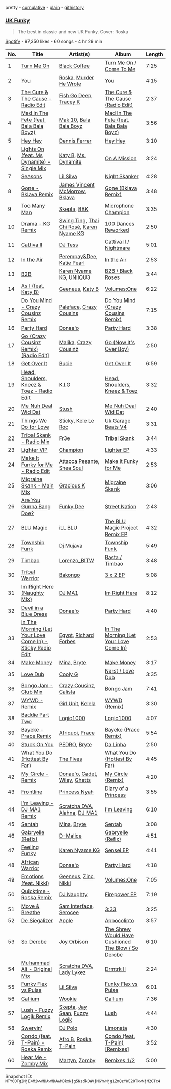 pretty - [cumulative](/playlists/cumulative/37i9dQZF1DX2JKi7oFC6Jv.md) - [plain](/playlists/plain/37i9dQZF1DX2JKi7oFC6Jv) - [githistory](https://github.githistory.xyz/mackorone/spotify-playlist-archive/blob/main/playlists/plain/37i9dQZF1DX2JKi7oFC6Jv)

### [UK Funky](https://open.spotify.com/playlist/37i9dQZF1DX2JKi7oFC6Jv)

> The best in classic and new UK Funky\. Cover: Roska

[Spotify](https://open.spotify.com/user/spotify) - 97,350 likes - 60 songs - 4 hr 29 min

| No. | Title | Artist(s) | Album | Length |
|---|---|---|---|---|
| 1 | [Turn Me On](https://open.spotify.com/track/7aUlBqAHppttybHHYrefZk) | [Black Coffee](https://open.spotify.com/artist/6wMr4zKPrrR0UVz08WtUWc) | [Turn Me On / Come To Me](https://open.spotify.com/album/2wVWjbRa5CuecQyf9Iu6en) | 7:25 |
| 2 | [You](https://open.spotify.com/track/6u3r5ZllVScUXAHVSLsJVC) | [Roska](https://open.spotify.com/artist/5p8U1acntDKzfbbZLwWYE5), [Murder He Wrote](https://open.spotify.com/artist/4n11sJzNp7JjBQw9sDze9Z) | [You](https://open.spotify.com/album/4fgDSI70opc5iYRVcPBb5w) | 4:15 |
| 3 | [The Cure & The Cause \- Radio Edit](https://open.spotify.com/track/2aYryJEl86lIZWCS6X1CUm) | [Fish Go Deep](https://open.spotify.com/artist/0fOlkKkWVb6gOtwUXL2i0y), [Tracey K](https://open.spotify.com/artist/2RG9WXLhvCaeGE3gFaAAZg) | [The Cure & The Cause \(Radio Edit\)](https://open.spotify.com/album/4O082xEh8tgidqkcNKrVEN) | 2:37 |
| 4 | [Mad In The Fete \(feat\. Bala Bala Boyz\)](https://open.spotify.com/track/5Ax15OS8YLh8o7m20C90LX) | [Mak 10](https://open.spotify.com/artist/7b99UWPONneDHPNUmOppM9), [Bala Bala Boyz](https://open.spotify.com/artist/6VEV31FFx8Fh0cO37Twj11) | [Mad In The Fete \(feat\. Bala Bala Boyz\)](https://open.spotify.com/album/2rMfnYger1SSWEzZwayOpr) | 3:56 |
| 5 | [Hey Hey](https://open.spotify.com/track/6o4KTcGUoN8Xse2SNHorGU) | [Dennis Ferrer](https://open.spotify.com/artist/0MGTHZpAGf7isSfw8yMIoi) | [Hey Hey](https://open.spotify.com/album/4WOHS9vWb4Mu1bjNobDHmO) | 3:10 |
| 6 | [Lights On \(feat\. Ms Dynamite\) \- Single Mix](https://open.spotify.com/track/7FNcb05eBgScWaEEvJRKiw) | [Katy B](https://open.spotify.com/artist/5EUdiv20t58GCS09VMKk7M), [Ms\. Dynamite](https://open.spotify.com/artist/42qLC3FgtazA9AvaIoiP62) | [On A Mission](https://open.spotify.com/album/6KV9kNSuC1mmzrXKx6p6vV) | 3:24 |
| 7 | [Seasons](https://open.spotify.com/track/6GIpugZiRzU7XRbOYu5J1Z) | [Lil Silva](https://open.spotify.com/artist/2Kv0ApBohrL213X9avMrEn) | [Night Skanker](https://open.spotify.com/album/3bYu4hIyWLSQk6IoKeHkvd) | 4:28 |
| 8 | [Gone \- Bklava Remix](https://open.spotify.com/track/2JMNzion86EWocg5WhqYeS) | [James Vincent McMorrow](https://open.spotify.com/artist/7FDlvgcodNfC0IBdWevl4u), [Bklava](https://open.spotify.com/artist/71t5uC7AYxisT7Z55Y2Kqd) | [Gone \(Bklava Remix\)](https://open.spotify.com/album/3pqO9UtBlcOd1ZKfmlHK99) | 3:48 |
| 9 | [Too Many Man](https://open.spotify.com/track/5iWkcEcUfymaq0POyWCbBQ) | [Skepta](https://open.spotify.com/artist/2p1fiYHYiXz9qi0JJyxBzN), [BBK](https://open.spotify.com/artist/24H5fZrUsczeOXjMQufShz) | [Microphone Champion](https://open.spotify.com/album/5pgSLDET4rMkAok3X4k0wP) | 3:35 |
| 10 | [Drama \- KG Remix](https://open.spotify.com/track/7eybuKPxcnQhH0kek8cdtd) | [Swing Ting](https://open.spotify.com/artist/6fvaKKPtpStFRXRTMmnYMX), [Thai Chi Rosè](https://open.spotify.com/artist/2cnUw1pL9ejLDYAd045bWR), [Karen Nyame KG](https://open.spotify.com/artist/2TsxAQQq0xVbjBOPXozFVz) | [100 Dances Reworked](https://open.spotify.com/album/0cx2mbLqBlGs1GrCtm28hk) | 2:50 |
| 11 | [Cattiva II](https://open.spotify.com/track/7ogVjE9sdMw6z61M1qfEX6) | [DJ Tess](https://open.spotify.com/artist/6vORm2dI5te54ETv0BBANC) | [Cattiva II / Nightmare](https://open.spotify.com/album/0hyARzjUiNjIl7MWLEyGNj) | 5:01 |
| 12 | [In the Air](https://open.spotify.com/track/7Bo2yUrdisTMdQaFxsyYWb) | [Perempay&amp;Dee](https://open.spotify.com/artist/4jXioLVALuM4ZjScQumZgS), [Katie Pearl](https://open.spotify.com/artist/4oG2rj0Ojr35Pz6Z5NPlz8) | [In the Air](https://open.spotify.com/album/6aafzIxhjHMoFkgu9cdOju) | 2:53 |
| 13 | [B2B](https://open.spotify.com/track/53pVSqKR9rgrr6iGs98JqO) | [Karen Nyame KG](https://open.spotify.com/artist/2TsxAQQq0xVbjBOPXozFVz), [UNIIQU3](https://open.spotify.com/artist/5aR8qSaApKChlZvzB0Jfpx) | [B2B / Black Roses](https://open.spotify.com/album/7w1h2MpwzFTTGpa2pbJbK1) | 3:44 |
| 14 | [As I \(feat\. Katy B\)](https://open.spotify.com/track/4m4bkvpKjOr439pmr4892r) | [Geeneus](https://open.spotify.com/artist/6ejhSoIRxxVXEDJTR3kAVx), [Katy B](https://open.spotify.com/artist/5EUdiv20t58GCS09VMKk7M) | [Volumes:One](https://open.spotify.com/album/60unLuchirb55pFWGSi5WX) | 6:22 |
| 15 | [Do You Mind \- Crazy Cousinz Remix](https://open.spotify.com/track/5VnFXAOr6nLxbHuO3DjJBN) | [Paleface](https://open.spotify.com/artist/0qUCsTc5cWyv1svw2osJs8), [Crazy Cousins](https://open.spotify.com/artist/5RkMe6R9nx6zFIyBxZDGfr) | [Do You Mind \(Crazy Cousins Remix\)](https://open.spotify.com/album/0nAG55NlcJhwxHk7pF1DKx) | 7:15 |
| 16 | [Party Hard](https://open.spotify.com/track/0S0qKgHu2CCL3MjPo3HMl5) | [Donae'o](https://open.spotify.com/artist/3xcx9CcYTM4M1890B8o9Bp) | [Party Hard](https://open.spotify.com/album/4HkdumZIdnXHQMYgwtG1VV) | 3:38 |
| 17 | [Go \(Crazy Cousinz Remix\) \[Radio Edit\]](https://open.spotify.com/track/6mPFZysBmfAlDI4hmdOt7o) | [Malika](https://open.spotify.com/artist/4oCDlRaa8yRpe4keBeoVjb), [Crazy Cousinz](https://open.spotify.com/artist/6VXB0WH4MfmhZyongoEYZr) | [Go \(Now It's Over Boy\)](https://open.spotify.com/album/6Yb1sWq5u0lMJ4n90835L2) | 2:50 |
| 18 | [Get Over It](https://open.spotify.com/track/1Utz4zu6JCd8iyA77ueD3t) | [Bucie](https://open.spotify.com/artist/7suaOI2AMM3ZqTa04oB8fG) | [Get Over It](https://open.spotify.com/album/2goDYGdgun4cjrYELDKrzw) | 6:59 |
| 19 | [Head, Shoulders, Kneez & Toez \- Radio Edit](https://open.spotify.com/track/0amlI2JWPEfxioAcc7kVSJ) | [K.I.G](https://open.spotify.com/artist/5urltEzdvmWz8tl1J4reSj) | [Head, Shoulders, Kneez & Toez](https://open.spotify.com/album/2Xi4tCQ7x4vnoNDCSdRoQv) | 3:32 |
| 20 | [Me Nuh Deal Wid Dat](https://open.spotify.com/track/3WJcd5MR3tM4zgaOJVTGXV) | [Stush](https://open.spotify.com/artist/3lR9sktAKCI2eJeTEHBcTT) | [Me Nuh Deal Wid Dat](https://open.spotify.com/album/7bidDEdcAleSX40qHvxEd1) | 2:40 |
| 21 | [Things We Do for Love](https://open.spotify.com/track/6aK9ltNssyBsh0C6Q9ZsVZ) | [Sticky](https://open.spotify.com/artist/2M9VekPKghfVcZKgiugbNH), [Kele Le Roc](https://open.spotify.com/artist/6147A0TM1JrrEkin51nwnD) | [Uk Garage Beats V4](https://open.spotify.com/album/0IhOfm65ovw4xuw8XXsef3) | 3:31 |
| 22 | [Tribal Skank \- Radio Mix](https://open.spotify.com/track/1o8waXzOEeUIAlsApWyLEp) | [Fr3e](https://open.spotify.com/artist/6sezwfsYnNgPPKvmv9FmoF) | [Tribal Skank](https://open.spotify.com/album/2waOIVyj1rWWRyBssmfAbt) | 3:44 |
| 23 | [Lighter VIP](https://open.spotify.com/track/58mlFUs5fy2d6B7bGA06iV) | [Champion](https://open.spotify.com/artist/3cHya45cxGzLYIPg2LRCCR) | [Lighter EP](https://open.spotify.com/album/1aMv0600AWsjglH7gdeOuL) | 4:33 |
| 24 | [Make It Funky for Me \- Radio Edit](https://open.spotify.com/track/3qb9Fv1hvfvu1JDssgHni7) | [Attacca Pesante](https://open.spotify.com/artist/71tqljagflr75OBdRDBWCa), [Shea Soul](https://open.spotify.com/artist/6nk7YSGGvz4AOOkbfMCNHh) | [Make It Funky for Me](https://open.spotify.com/album/1qgm6HW2V0GJXwpL1irUYl) | 2:53 |
| 25 | [Migraine Skank \- Main Mix](https://open.spotify.com/track/54KCXjzkieeuv6L0fzL0CG) | [Gracious K](https://open.spotify.com/artist/6V1DvxiIkIOvjTK2yzLNyy) | [Migraine Skank](https://open.spotify.com/album/6RhGWsbhsG19udkx5UotWT) | 3:06 |
| 26 | [Are You Gunna Bang Doe?](https://open.spotify.com/track/4W7pSezkbbWWQIiRsiNxoW) | [Funky Dee](https://open.spotify.com/artist/4hzlCYExpUNcY6r0jFG3Pv) | [Street Nation](https://open.spotify.com/album/04geSaCj6lElctYUC0gFTd) | 2:43 |
| 27 | [BLU Magic](https://open.spotify.com/track/7jXF5MEo0MBRjdf5Uy7j1t) | [iLL BLU](https://open.spotify.com/artist/550Zxz0BTZi3yd8gX9QINw) | [The BLU Magic Project Remix EP](https://open.spotify.com/album/1p8R2BA13zfBxEO5fMlImp) | 4:32 |
| 28 | [Township Funk](https://open.spotify.com/track/32bk6u6Pbe2cotvyKJgrP0) | [Dj Mujava](https://open.spotify.com/artist/5lwkumgV9KuPaGGRKxgdVu) | [Township Funk](https://open.spotify.com/album/3luAwCNNb1nLAwq2oMUhJi) | 5:49 |
| 29 | [Timbao](https://open.spotify.com/track/1jbha5KqgpV5qH4A4kZDnu) | [Lorenzo\_BITW](https://open.spotify.com/artist/3Za28S9hIyeyGQmAk8d4FV) | [Basta / Timbao](https://open.spotify.com/album/3bKvBimZKZhXnnpfTT9awr) | 3:48 |
| 30 | [Tribal Warrior](https://open.spotify.com/track/5nlOnRGgf46AmVzyAPDPyh) | [Bakongo](https://open.spotify.com/artist/4FmchdtAj76UxQiNOjCgMo) | [3 x 2 EP](https://open.spotify.com/album/4dvYDMor2bCeiyQh7hK4dJ) | 5:08 |
| 31 | [Im Right Here \(Naughty Mix\)](https://open.spotify.com/track/5aVCzF8Df9wnnkskNK3ZDs) | [DJ MA1](https://open.spotify.com/artist/2QJVs1SDIWbAIqLSavHBQi) | [Im Right Here](https://open.spotify.com/album/4xJgP8lZ2v1F7SqSTScyvr) | 8:12 |
| 32 | [Devil in a Blue Dress](https://open.spotify.com/track/6mXvnvgtkVjXlg8bjzN71g) | [Donae'o](https://open.spotify.com/artist/3xcx9CcYTM4M1890B8o9Bp) | [Party Hard](https://open.spotify.com/album/4HkdumZIdnXHQMYgwtG1VV) | 4:40 |
| 33 | [In The Morning \(Let Your Love Come In\) \- Sticky Radio Edit](https://open.spotify.com/track/1nneW6gCqP7U9BPQ4F3Adg) | [Egypt](https://open.spotify.com/artist/3GhpUqhcaWVF5OdPb4KH86), [Richard Forbes](https://open.spotify.com/artist/0zz4dNczrASgFx0fkXrjJB) | [In The Morning \(Let Your Love Come In\)](https://open.spotify.com/album/0MT0W3eXcBOsBxTRguRnEk) | 2:53 |
| 34 | [Make Money](https://open.spotify.com/track/5D2nyKpovnlc0o6dFWA4Y1) | [Mina](https://open.spotify.com/artist/2KvWE2yC2SS2fck2WOm8Kv), [Bryte](https://open.spotify.com/artist/4LFakjYAIBquTKsvvLNiGi) | [Make Money](https://open.spotify.com/album/0lF3TZ4d8dK723Icsy5dvH) | 3:17 |
| 35 | [Love Dub](https://open.spotify.com/track/2T4eUTOuEXnUWsQVyPzdGf) | [Cooly G](https://open.spotify.com/artist/0XfcR8jVPEm77dOJEN9tvq) | [Narst / Love Dub](https://open.spotify.com/album/14AlAp96M3GOiLoGSdeAYu) | 3:35 |
| 36 | [Bongo Jam \- Club Mix](https://open.spotify.com/track/43MvSFYL99yAvRi4a3Ln8U) | [Crazy Cousinz](https://open.spotify.com/artist/6VXB0WH4MfmhZyongoEYZr), [Calista](https://open.spotify.com/artist/6A2nY049pOVi16IhBf5Ui2) | [Bongo Jam](https://open.spotify.com/album/6xWb3uW2YtedtmnBWYKUMN) | 7:41 |
| 37 | [WYWD \- Remix](https://open.spotify.com/track/4hFi1gI6EUBHoi9FjtvCKN) | [Girl Unit](https://open.spotify.com/artist/3Jq7bBEptoqWjGQwrkLTWp), [Kelela](https://open.spotify.com/artist/1U0sIzpRtDkvu1hXXzxh60) | [WYWD \(Remix\)](https://open.spotify.com/album/59jfLC0bogTno4bbYdyLgR) | 3:30 |
| 38 | [Baddie Part Two](https://open.spotify.com/track/6E7XIQi34rNTNfyNPOK59l) | [Logic1000](https://open.spotify.com/artist/2EFsfh1zewsSWhDINv7j1I) | [Logic1000](https://open.spotify.com/album/7fZTnHD6lSqDSJdKw1bHGn) | 4:07 |
| 39 | [Bayeke \- Prace Remix](https://open.spotify.com/track/3K648LEPGPtfd0CSC36wkx) | [Afriquoi](https://open.spotify.com/artist/2WEEw0QrAOyeMHpeXnDqQT), [Prace](https://open.spotify.com/artist/2K5oIzqUzZKO738h7GT3iv) | [Bayeke \(Prace Remix\)](https://open.spotify.com/album/6nLaRTMNGiPyhszXePW6NP) | 5:54 |
| 40 | [Stuck On You](https://open.spotify.com/track/2Xb7RtwHMkdNF5nCDWS1W5) | [PEDRO](https://open.spotify.com/artist/0itKTaTB3xwSl5Na3TdXM5), [Bryte](https://open.spotify.com/artist/3l3kDKYrIrWoPDA5R0VWEO) | [Da Linha](https://open.spotify.com/album/6SL6Sd07xhv6Rsr6TrFjPh) | 2:50 |
| 41 | [What You Do \(Hottest By Far\)](https://open.spotify.com/track/5VbB0e2Sv6vxWLmroz1Vem) | [The Fives](https://open.spotify.com/artist/5EiVAQAe0qLKANwPmUFliS) | [What You Do \(Hottest By Far\)](https://open.spotify.com/album/5rCXzdvDDWsCzfarkeKbZK) | 4:45 |
| 42 | [My Circle \- Remix](https://open.spotify.com/track/7gDEIbmCStEGzICfqOTWeJ) | [Donae'o](https://open.spotify.com/artist/3xcx9CcYTM4M1890B8o9Bp), [Cadet](https://open.spotify.com/artist/1Gm0kKaDx4GH6pQF88rjSK), [Wiley](https://open.spotify.com/artist/7k9T7lZlHjRAM1bb0r9Rm3), [Ghetts](https://open.spotify.com/artist/7zJL978NtANOysfGY21ty6) | [My Circle \(Remix\)](https://open.spotify.com/album/3IrXZ0zBVpZCk62OaQg4AS) | 4:20 |
| 43 | [Frontline](https://open.spotify.com/track/6h05VHWDLN16kDBSWe0KpH) | [Princess Nyah](https://open.spotify.com/artist/0hqvQutG576D21W1yxkSsh) | [Diary of a Princess](https://open.spotify.com/album/1mzpEX5Ofcd8Vehzt8pGQe) | 3:55 |
| 44 | [I'm Leaving \- DJ MA1 Remix](https://open.spotify.com/track/4ZuIiYL4lADtA7zoPFw4Mk) | [Scratcha DVA](https://open.spotify.com/artist/4RsQj1228RD7TFtUGCKRg7), [Alahna](https://open.spotify.com/artist/46jSEbui6AGr4nPZwYiHi3), [DJ MA1](https://open.spotify.com/artist/4INAX5tocNkzY3S6Acrll6) | [I'm Leaving](https://open.spotify.com/album/2R9DbkINYc0xVuBxjk1K8r) | 6:10 |
| 45 | [Sentah](https://open.spotify.com/track/3ozyBc00Z3ZARwbvSYHBjP) | [Mina](https://open.spotify.com/artist/2KvWE2yC2SS2fck2WOm8Kv), [Bryte](https://open.spotify.com/artist/4LFakjYAIBquTKsvvLNiGi) | [Sentah](https://open.spotify.com/album/3wkIHYwO7iSF8NGzaS89p2) | 3:08 |
| 46 | [Gabryelle \(Refix\)](https://open.spotify.com/track/2W0yd6yqi5idPpErkIMWxh) | [D\-Malice](https://open.spotify.com/artist/1KeTaqYMcbzM55p0D9JymT) | [Gabryelle \(Refix\)](https://open.spotify.com/album/3FMYlqSKfihyze2nDho7sO) | 4:51 |
| 47 | [Feeling Funky](https://open.spotify.com/track/764vblH9EXsgdtrSpCGmL6) | [Karen Nyame KG](https://open.spotify.com/artist/2TsxAQQq0xVbjBOPXozFVz) | [Sensei EP](https://open.spotify.com/album/4eOUxNKQxKBdwIAoOpXHDf) | 4:41 |
| 48 | [African Warrior](https://open.spotify.com/track/6dL3LxoLp1NBK4DsoE6phw) | [Donae'o](https://open.spotify.com/artist/3xcx9CcYTM4M1890B8o9Bp) | [Party Hard](https://open.spotify.com/album/4HkdumZIdnXHQMYgwtG1VV) | 4:18 |
| 49 | [Emotions \(feat\. Nikki\)](https://open.spotify.com/track/7m3jySZj6AMGqoUHm1gLl8) | [Geeneus](https://open.spotify.com/artist/6ejhSoIRxxVXEDJTR3kAVx), [Zinc](https://open.spotify.com/artist/6rNNzYwIibSLwFxDfXDBeS), [Nikki](https://open.spotify.com/artist/0jMnOC6Aa7ayV4nBZrGEwm) | [Volumes:One](https://open.spotify.com/album/60unLuchirb55pFWGSi5WX) | 7:05 |
| 50 | [Quicktime \- Roska Remix](https://open.spotify.com/track/1FDicxg7GVUtCqhF4xgdcI) | [DJ Naughty](https://open.spotify.com/artist/5SThGnsHuNHE99IzvbfKgo) | [Firepower EP](https://open.spotify.com/album/4o2FL2jtRxupHPOGX7Af5U) | 7:19 |
| 51 | [Move & Breathe](https://open.spotify.com/track/0tUBJgHumIS69lTHJ94bRM) | [Sam Interface](https://open.spotify.com/artist/04dcWSXP57PDMzOuQ2tgMw), [Serocee](https://open.spotify.com/artist/6eccR9J1A0lXF0AFvj5JO9) | [3:33](https://open.spotify.com/album/6DzzvDoOqxVBuUmAniObKb) | 3:25 |
| 52 | [De Siegalizer](https://open.spotify.com/track/05oRAIJvKCJ5Vku1RLldwB) | [Apple](https://open.spotify.com/artist/0cLE7Rf26nPEpDrm20OrHf) | [Appocolipto](https://open.spotify.com/album/2hKShqGKTrmyKECCD6VX5G) | 3:57 |
| 53 | [So Derobe](https://open.spotify.com/track/0HlQ8eP4Xdovcw4f235zTQ) | [Joy Orbison](https://open.spotify.com/artist/0aIpJqqTLf683ojWREc5lg) | [The Shrew Would Have Cushioned The Blow / So Derobe](https://open.spotify.com/album/0Q0xQqRk5NCMzv4LLn1D6B) | 6:10 |
| 54 | [Muhammad Ali \- Original Mix](https://open.spotify.com/track/0T0MJzkXiAvnnZ0XRyXZdZ) | [Scratcha DVA](https://open.spotify.com/artist/4RsQj1228RD7TFtUGCKRg7), [Lady Lykez](https://open.spotify.com/artist/1nR7ltX9Vpms7eTzrTDkTw) | [Drmtrk II](https://open.spotify.com/album/3Dh51hsahLEDBqRowPLvID) | 2:24 |
| 55 | [Funky Flex vs Pulse](https://open.spotify.com/track/5t9EmlfRigyMIJ1CECAxhZ) | [Lil Silva](https://open.spotify.com/artist/2Kv0ApBohrL213X9avMrEn) | [Funky Flex vs Pulse](https://open.spotify.com/album/7CwgtLVlFey2pwT5lFCTHf) | 6:01 |
| 56 | [Galiium](https://open.spotify.com/track/4yCJxYCe7tIw0lCx68yQq0) | [Wookie](https://open.spotify.com/artist/4MswQnojZK1oRaxNsACqjv) | [Gallium](https://open.spotify.com/album/4sq8Tr818HVyApngtRX6nP) | 7:36 |
| 57 | [Lush \- Fuzzy Logik Remix](https://open.spotify.com/track/70sPvzZcGOYK0CnxzYrGC7) | [Skepta](https://open.spotify.com/artist/2p1fiYHYiXz9qi0JJyxBzN), [Jay Sean](https://open.spotify.com/artist/4pADjHPWyrlAF0FA7joK2H), [Fuzzy Logik](https://open.spotify.com/artist/4piotdMysykYFW82NqRaLy) | [Lush](https://open.spotify.com/album/3ECz7PCncaV9aWNA9XVWVv) | 4:44 |
| 58 | [Swervin'](https://open.spotify.com/track/5EIrCD2J9rcrTavGMRfQ0r) | [DJ Polo](https://open.spotify.com/artist/2ZG0gXLgRGunF4fBMVGKK7) | [Limonata](https://open.spotify.com/album/41XA8aTPXJnZig1wkoIOaS) | 4:30 |
| 59 | [Condo \(feat\. T\-Pain\) \- Roska Remix](https://open.spotify.com/track/2Sr9fbiNrVxIWav7F3Z1qP) | [Afro B](https://open.spotify.com/artist/7oMRcCu0OYSCtCyS3P37iC), [Roska](https://open.spotify.com/artist/5p8U1acntDKzfbbZLwWYE5), [T\-Pain](https://open.spotify.com/artist/3aQeKQSyrW4qWr35idm0cy) | [Condo \(feat\. T\-Pain\) \[Remixes\]](https://open.spotify.com/album/2LRP4vOT55IKQHnQvi4hwr) | 3:52 |
| 60 | [Hear Me \- Zomby Mix](https://open.spotify.com/track/1v80nVTvQNItY8JPmwecve) | [Martyn](https://open.spotify.com/artist/68i1l0GWQ5dwzAy1UVNHNw), [Zomby](https://open.spotify.com/artist/0e1hn6R8UCfLkpHINwAyXR) | [Remixes 1/2](https://open.spotify.com/album/2lGPdro2bQMgqz5WyJATrZ) | 5:00 |

Snapshot ID: `MTY0OTg2MjE4MiwwMDAwMDAwMDkxNjg5NzdkOWVjMGYwNjg1ZmQzYWE2OTkwNjM2OTc4`
